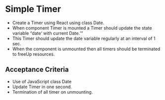 # Simple Timer

- Create a Timer using React using class Date.
- When component Timer is mounted a Timer should update the state variable <q>date<q> with current Date.
- This Timer should update the date variable regularly at an interval of 1 sec.
- When the component is unmounted then all timers should be terminated to freeUp resources.


## Acceptance Criteria
- Use of JavaScript class Date
- Update Timer in one second.
- Termination of all timer on unmounting.
